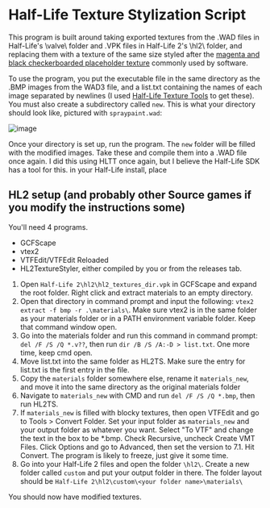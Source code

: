 # Half-Life Texture Stylization Script
This program is built around taking exported textures from the .WAD files in Half-Life's \valve\ folder and .VPK files in Half-Life 2's \hl2\ folder, and replacing them with a texture of the same size styled after the [magenta and black checkerboarded placeholder texture](https://static.wikia.nocookie.net/gmod/images/9/99/The_Missing_textures.png/) commonly used by software.

To use the program, you put the executable file in the same directory as the .BMP images from the WAD3 file, and a list.txt containing the names of each image separated by newlines (I used [Half-Life Texture Tools](https://developer.valvesoftware.com/wiki/Half-Life_Texture_Tools) to get these). You must also create a subdirectory called `new`. This is what your directory should look like, pictured with `spraypaint.wad`:

![image](https://github.com/rm-steele/HLTextureStyler/assets/152836752/2a980e13-fbb9-4959-b9e7-a6148f161422)

Once your directory is set up, run the program. The `new` folder will be filled with the modified images. Take these and compile them into a .WAD file once again. I did this using HLTT once again, but I believe the Half-Life SDK has a tool for this.
in your Half-Life install, place

## HL2 setup (and probably other Source games if you modify the instructions some)

You'll need 4 programs.
- GCFScape
- vtex2
- VTFEdit/VTFEdit Reloaded
- HL2TextureStyler, either compiled by you or from the releases tab.

1) Open `Half-Life 2\hl2\hl2_textures_dir.vpk` in GCFScape and expand the root folder. Right click and extract materials to an empty directory. 
2) Open that directory in command prompt and input the following: `vtex2 extract -f bmp -r .\materials\`. Make sure vtex2 is in the same folder as your materials folder or in a PATH environment variable folder. Keep that command window open.
3) Go into the materials folder and run this command in command prompt: `del /F /S /Q *.v??`, then run `dir /B /S /A:-D > list.txt`. One more time, keep cmd open.
4) Move list.txt into the same folder as HL2TS. Make sure the entry for list.txt is the first entry in the file.
5) Copy the `materials` folder somewhere else, rename it `materials_new`, and move it into the same directory as the original materials folder
6) Navigate to `materials_new` with CMD and run `del /F /S /Q *.bmp`, then run HL2TS.
7) If `materials_new` is filled with blocky textures, then open VTFEdit and go to Tools > Convert Folder. Set your input folder as `materials_new` and your output folder as whatever you want. Select "To VTF" and change the text in the box to be *.bmp. Check Recursive, uncheck Create VMT Files. Click Options and go to Advanced, then set the version to 7.1. Hit Convert. The program is likely to freeze, just give it some time.
8) Go into your Half-Life 2 files and open the folder `\hl2\`. Create a new folder called `custom` and put your output folder in there. The folder layout should be `Half-Life 2\hl2\custom\<your folder name>\materials\`

You should now have modified textures.
